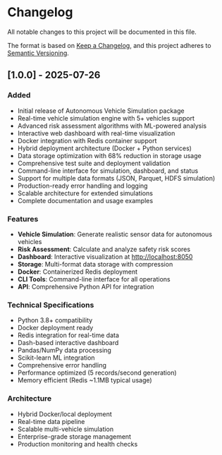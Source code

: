 # Changelog

All notable changes to this project will be documented in this file.

The format is based on [Keep a Changelog](https://keepachangelog.com/en/1.0.0/),
and this project adheres to [Semantic Versioning](https://semver.org/spec/v2.0.0.html).

## [1.0.0] - 2025-07-26

### Added

- Initial release of Autonomous Vehicle Simulation package
- Real-time vehicle simulation engine with 5+ vehicles support
- Advanced risk assessment algorithms with ML-powered analysis
- Interactive web dashboard with real-time visualization
- Docker integration with Redis container support
- Hybrid deployment architecture (Docker + Python services)
- Data storage optimization with 68% reduction in storage usage
- Comprehensive test suite and deployment validation
- Command-line interface for simulation, dashboard, and status
- Support for multiple data formats (JSON, Parquet, HDFS simulation)
- Production-ready error handling and logging
- Scalable architecture for extended simulations
- Complete documentation and usage examples

### Features

- **Vehicle Simulation**: Generate realistic sensor data for autonomous vehicles
- **Risk Assessment**: Calculate and analyze safety risk scores
- **Dashboard**: Interactive visualization at <http://localhost:8050>
- **Storage**: Multi-format data storage with compression
- **Docker**: Containerized Redis deployment
- **CLI Tools**: Command-line interface for all operations
- **API**: Comprehensive Python API for integration

### Technical Specifications

- Python 3.8+ compatibility
- Docker deployment ready
- Redis integration for real-time data
- Dash-based interactive dashboard
- Pandas/NumPy data processing
- Scikit-learn ML integration
- Comprehensive error handling
- Performance optimized (5 records/second generation)
- Memory efficient (Redis ~1.1MB typical usage)

### Architecture

- Hybrid Docker/local deployment
- Real-time data pipeline
- Scalable multi-vehicle simulation
- Enterprise-grade storage management
- Production monitoring and health checks
